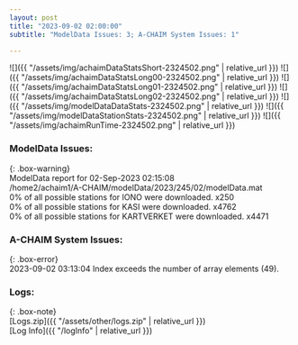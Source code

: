 ```yaml
---
layout: post
title: "2023-09-02 02:00:00"
subtitle: "ModelData Issues: 3; A-CHAIM System Issues: 1"

---
```


![]({{ "/assets/img/achaimDataStatsShort-2324502.png" | relative_url }})
![]({{ "/assets/img/achaimDataStatsLong00-2324502.png" | relative_url }})
![]({{ "/assets/img/achaimDataStatsLong01-2324502.png" | relative_url }})
![]({{ "/assets/img/achaimDataStatsLong02-2324502.png" | relative_url }})
![]({{ "/assets/img/modelDataDataStats-2324502.png" | relative_url }})
![]({{ "/assets/img/modelDataStationStats-2324502.png" | relative_url }})
![]({{ "/assets/img/achaimRunTime-2324502.png" | relative_url }})


### ModelData Issues:  
  
{: .box-warning}  
 ModelData report for 02-Sep-2023 02:15:08   
 /home2/achaim1/A-CHAIM/modelData/2023/245/02/modelData.mat   
 0% of all possible stations for IONO were downloaded. x250   
 0% of all possible stations for KASI were downloaded. x4762   
 0% of all possible stations for KARTVERKET were downloaded. x4471   
  
### A-CHAIM System Issues:  
  
{: .box-error}  
2023-09-02 03:13:04 Index exceeds the number of array elements (49).  

### Logs:  
  
{: .box-note}  
[Logs.zip]({{ "/assets/other/logs.zip" | relative_url }})  
[Log Info]({{ "/logInfo" | relative_url }})  
